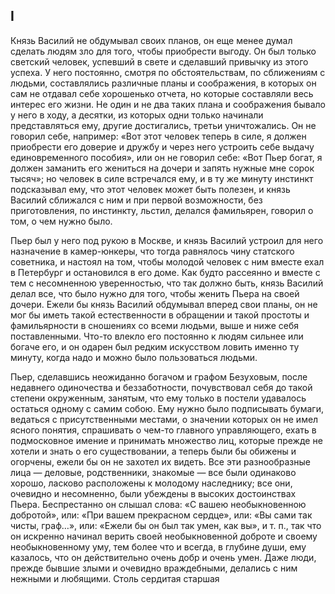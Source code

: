## I

Князь Василий не обдумывал своих планов, он еще менее думал сделать людям зло для того, чтобы приобрести выгоду. Он был только светский человек, успевший в свете и сделавший привычку из этого успеха. У него постоянно, смотря по обстоятельствам, по сближениям с людьми, составлялись различные планы и соображения, в которых он сам не отдавал себе хорошенько отчета, но которые составляли весь интерес его жизни. Не один и не два таких плана и соображения бывало у него в ходу, а десятки, из которых одни только начинали представляться ему, другие достигались, третьи уничтожались. Он не говорил себе, например: «Вот этот человек теперь в силе, я должен приобрести его доверие и дружбу и через него устроить себе выдачу единовременного пособия», или он не говорил себе: «Вот Пьер богат, я должен заманить его жениться на дочери и запять нужные мне сорок тысяч»; но человек в силе встречался ему, и в ту же минуту инстинкт подсказывал ему, что этот человек может быть полезен, и князь Василий сближался с ним и при первой возможности, без приготовления, по инстинкту, льстил, делался фамильярен, говорил о том, о чем нужно было.

Пьер был у него под рукою в Москве, и князь Василий устроил для него назначение в камер-юнкеры, что тогда равнялось чину статского советника, и настоял на том, чтобы молодой человек с ним вместе ехал в Петербург и остановился в его доме. Как будто рассеянно и вместе с тем с несомненною уверенностью, что так должно быть, князь Василий делал все, что было нужно для того, чтобы женить Пьера на своей дочери. Ежели бы князь Василий обдумывал вперед свои планы, он не мог бы иметь такой естественности в обращении и такой простоты и фамильярности в сношениях со всеми людьми, выше и ниже себя поставленными. Что-то влекло его постоянно к людям сильнее или богаче его, и он одарен был редким искусством ловить именно ту минуту, когда надо и можно было пользоваться людьми.

Пьер, сделавшись неожиданно богачом и графом Безуховым, после недавнего одиночества и беззаботности, почувствовал себя до такой степени окруженным, занятым, что ему только в постели удавалось остаться одному с самим собою. Ему нужно было подписывать бумаги, ведаться с присутственными местами, о значении которых он не имел ясного понятия, спрашивать о чем-то главного управляющего, ехать в подмосковное имение и принимать множество лиц, которые прежде не хотели и знать о его существовании, а теперь были бы обижены и огорчены, ежели бы он не захотел их видеть. Все эти разнообразные лица — деловые, родственники, знакомые — все были одинаково хорошо, ласково расположены к молодому наследнику; все они, очевидно и несомненно, были убеждены в высоких достоинствах Пьера. Беспрестанно он слышал слова: «С вашею необыкновенною добротой», или: «При вашем прекрасном сердце», или: «Вы сами так чисты, граф…», или: «Ежели бы он был так умен, как вы», и т. п., так что он искренно начинал верить своей необыкновенной доброте и своему необыкновенному уму, тем более что и всегда, в глубине души, ему казалось, что он действительно очень добр и очень умен. Даже люди, прежде бывшие злыми и очевидно враждебными, делались с ним нежными и любящими. Столь сердитая старшая

